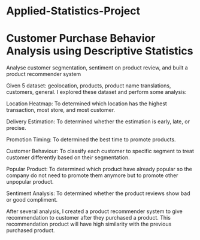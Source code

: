 # Applied-Statistics-Project
# Customer Purchase Behavior Analysis using Descriptive Statistics
Analyse customer segmentation, sentiment on product review, and built a product recommender system

Given 5 dataset: geolocation, products, product name translations, customers, general. I explored these dataset and perform some analysis:

Location Heatmap: To determined which location has the highest transaction, most store, and most customer.

Delivery Estimation: To determined whether the estimation is early, late, or precise.

Promotion Timing: To determined the best time to promote products.

Customer Behaviour: To classify each customer to specific segment to treat customer differently based on their segmentation.

Popular Product: To determined which product have already popular so the company do not need to promote them anymore but to promote other unpopular product.

Sentiment Analysis: To determined whether the product reviews show bad or good compliment.

After several analysis, I created a product recommender system to give recommendation to customer after they purchased a product. This recommendation product will have high similarity with the previous purchased product.
